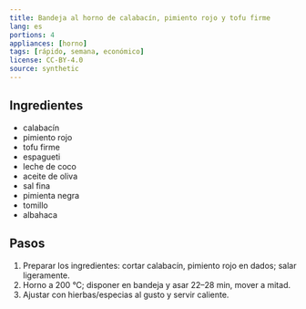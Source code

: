 ```yaml
---
title: Bandeja al horno de calabacín, pimiento rojo y tofu firme
lang: es
portions: 4
appliances: [horno]
tags: [rápido, semana, económico]
license: CC-BY-4.0
source: synthetic
---
```

## Ingredientes
- calabacín
- pimiento rojo
- tofu firme
- espagueti
- leche de coco
- aceite de oliva
- sal fina
- pimienta negra
- tomillo
- albahaca

## Pasos
1. Preparar los ingredientes: cortar calabacín, pimiento rojo en dados; salar ligeramente.
2. Horno a 200 °C; disponer en bandeja y asar 22–28 min, mover a mitad.
3. Ajustar con hierbas/especias al gusto y servir caliente.
